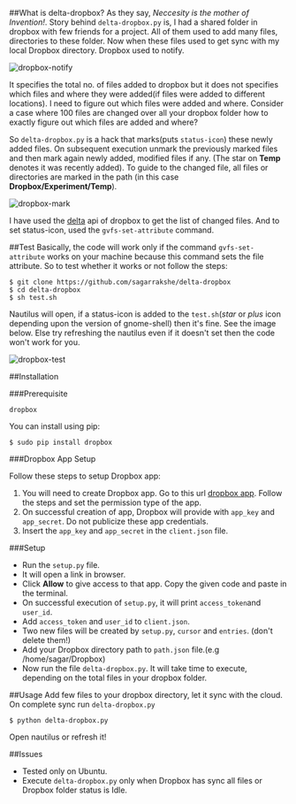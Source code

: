 ##What is delta-dropbox?
As they say, *Neccesity is the mother of Invention!*. Story behind `delta-dropbox.py` is, I had a shared folder in dropbox with few friends for a project. All of them  used to add many files, directories to these folder. Now when these files used to get sync with my local Dropbox directory. Dropbox used to notify.

![dropbox-notify](https://raw.github.com/sagarrakshe/delta-dropbox/master/_assets/dropbox-notify.png)

It specifies the total no. of files added to dropbox but it does not specifies which files and where they were added(if files were added to different locations). I need to figure out which files were added and where. Consider a case where 100 files are changed over all your dropbox folder how to exactly figure out which files are added and where?<br>

So `delta-dropbox.py` is a hack that marks(puts `status-icon`) these newly added files. On subsequent execution unmark the previously marked files and then mark again newly added, modified files if any. (The star on **Temp** denotes it was recently added). To guide to the changed file, all files or directories are marked in the path (in this case **Dropbox/Experiment/Temp**). 

![dropbox-mark](https://raw.github.com/sagarrakshe/delta-dropbox/master/_assets/dropbox-mark.png)

I have used the [delta](https://www.dropbox.com/static/developers/dropbox-python-sdk-1.6-docs/#dropbox.client.DropboxClient.delta) api of dropbox to get the list of changed files. And to set status-icon, used the `gvfs-set-attribute` command.

##Test
Basically, the code will work only if the command `gvfs-set-attribute` works on your machine because this command sets the file attribute. So to test whether it works or not follow the steps: 

    $ git clone https://github.com/sagarrakshe/delta-dropbox
    $ cd delta-dropbox
    $ sh test.sh

Nautilus will open, if a status-icon is added to the `test.sh`(*star* or *plus* icon depending upon the version of gnome-shell) then it's fine. See the image below. Else try refreshing the nautilus even if it doesn't set then the code won't work for you.

![dropbox-test](https://raw.github.com/sagarrakshe/delta-dropbox/master/_assets/dropbox-test.png)

##Installation

###Prerequisite

    dropbox
You can install using pip:

    $ sudo pip install dropbox

###Dropbox App Setup

Follow these steps to setup Dropbox app:

1. You will need to create Dropbox app. Go to this url [dropbox app](https://www.dropbox.com/developers/apps). Follow the steps and set the permission type of the app.
2. On successful creation of app, Dropbox will provide with `app_key` and `app_secret`. Do not publicize these app credentials.
3. Insert the `app_key` and `app_secret` in the `client.json` file.

###Setup

* Run the `setup.py` file. <br>
* It will open a link in browser. 
* Click **Allow** to give access to that app. Copy the given code and paste in the terminal.
* On successful execution of `setup.py`, it will print `access_token`and `user_id`.
* Add `access_token` and `user_id` to `client.json`.
* Two new files will be created by `setup.py`, `cursor` and `entries`. (don't delete them!)
* Add your Dropbox directory path to `path.json` file.(e.g /home/sagar/Dropbox)
* Now run the file `delta-dropbox.py`. It will take time to execute, depending on the total files in your dropbox folder.

##Usage
Add few files to your dropbox directory, let it sync with the cloud. On complete sync run `delta-dropbox.py`

    $ python delta-dropbox.py

Open nautilus or refresh it!

##Issues
* Tested only on Ubuntu.
* Execute `delta-dropbox.py` only when Dropbox has sync all files or Dropbox folder status is Idle.

